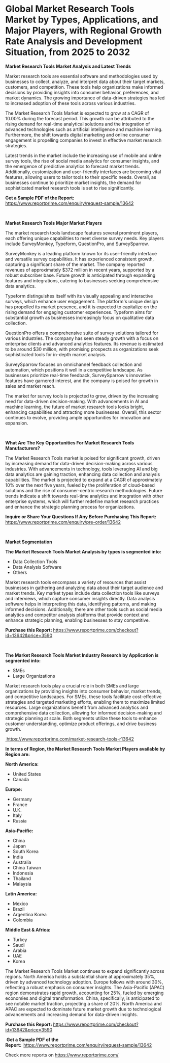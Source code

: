 <p><h1>Global Market Research Tools Market by Types, Applications, and Major Players, with Regional Growth Rate Analysis and Development Situation, from 2025 to 2032</h1></p><p><strong>Market Research Tools Market Analysis and Latest Trends</strong></p>
<p><p>Market research tools are essential software and methodologies used by businesses to collect, analyze, and interpret data about their target markets, customers, and competition. These tools help organizations make informed decisions by providing insights into consumer behavior, preferences, and market dynamics. The growing importance of data-driven strategies has led to increased adoption of these tools across various industries.</p><p>The Market Research Tools Market is expected to grow at a CAGR of 10.00% during the forecast period. This growth can be attributed to the rising demand for real-time analytical solutions and the integration of advanced technologies such as artificial intelligence and machine learning. Furthermore, the shift towards digital marketing and online consumer engagement is propelling companies to invest in effective market research strategies.</p><p>Latest trends in the market include the increasing use of mobile and online survey tools, the rise of social media analytics for consumer insights, and the emergence of predictive analytics to forecast market trends. Additionally, customization and user-friendly interfaces are becoming vital features, allowing users to tailor tools to their specific needs. Overall, as businesses continue to prioritize market insights, the demand for sophisticated market research tools is set to rise significantly.</p></p>
<p><strong>Get a Sample PDF of the Report:&nbsp;</strong> <a href="https://www.reportprime.com/enquiry/request-sample/13642?utm_campaign=3494&utm_medium=2&utm_source=Github&utm_content=ia&utm_term=20032025&utm_id=market-research-tools">https://www.reportprime.com/enquiry/request-sample/13642</a></p>
<p>&nbsp;</p>
<p><strong>Market Research Tools Major Market Players</strong></p>
<p><p>The market research tools landscape features several prominent players, each offering unique capabilities to meet diverse survey needs. Key players include SurveyMonkey, Typeform, QuestionPro, and SurveySparrow.</p><p>SurveyMonkey is a leading platform known for its user-friendly interface and versatile survey capabilities. It has experienced consistent growth, capturing a significant share of the market. The company reported revenues of approximately $372 million in recent years, supported by a robust subscriber base. Future growth is anticipated through expanding features and integrations, catering to businesses seeking comprehensive data analytics.</p><p>Typeform distinguishes itself with its visually appealing and interactive surveys, which enhance user engagement. The platform's unique design has propelled its market presence, and it is expected to capitalize on the rising demand for engaging customer experiences. Typeform aims for substantial growth as businesses increasingly focus on qualitative data collection.</p><p>QuestionPro offers a comprehensive suite of survey solutions tailored for various industries. The company has seen steady growth with a focus on enterprise clients and advanced analytics features. Its revenue is estimated to be around $30 million, with promising prospects as organizations seek sophisticated tools for in-depth market analysis.</p><p>SurveySparrow focuses on omnichannel feedback collection and automation, which positions it well in a competitive landscape. As businesses prioritize real-time feedback, SurveySparrow's innovative features have garnered interest, and the company is poised for growth in sales and market reach.</p><p>The market for survey tools is projected to grow, driven by the increasing need for data-driven decision-making. With advancements in AI and machine learning, the future of market research tools looks bright, enhancing capabilities and attracting more businesses. Overall, this sector continues to evolve, providing ample opportunities for innovation and expansion.</p></p>
<p>&nbsp;</p>
<p><strong>What Are The Key Opportunities For Market Research Tools Manufacturers?</strong></p>
<p><p>The Market Research Tools market is poised for significant growth, driven by increasing demand for data-driven decision-making across various industries. With advancements in technology, tools leveraging AI and big data analytics are gaining traction, enhancing data collection and analysis capabilities. The market is projected to expand at a CAGR of approximately 10% over the next five years, fueled by the proliferation of cloud-based solutions and the rise of consumer-centric research methodologies. Future trends indicate a shift towards real-time analytics and integration with other enterprise systems, which will further redefine market research practices and enhance the strategic planning process for organizations.</p></p>
<p><strong>Inquire or Share Your Questions If Any Before Purchasing This Report:</strong> <a href="https://www.reportprime.com/enquiry/pre-order/13642?utm_campaign=3494&utm_medium=2&utm_source=Github&utm_content=ia&utm_term=20032025&utm_id=market-research-tools">https://www.reportprime.com/enquiry/pre-order/13642</a></p>
<p>&nbsp;</p>
<p><strong>Market Segmentation</strong></p>
<p><strong>The Market Research Tools Market Analysis by types is segmented into:</strong></p>
<p><ul><li>Data Collection Tools</li><li>Data Analysis Software</li><li>Others</li></ul></p>
<p><p>Market research tools encompass a variety of resources that assist businesses in gathering and analyzing data about their target audience and market trends. Key market types include data collection tools like surveys and interviews, which capture consumer insights directly. Data analysis software helps in interpreting this data, identifying patterns, and making informed decisions. Additionally, there are other tools such as social media analytics and competitor analysis platforms that provide context and enhance strategic planning, enabling businesses to stay competitive.</p></p>
<p><strong>Purchase this Report:&nbsp;</strong><a href="https://www.reportprime.com/checkout?id=13642&price=3590&utm_campaign=3494&utm_medium=2&utm_source=Github&utm_content=ia&utm_term=20032025&utm_id=market-research-tools">https://www.reportprime.com/checkout?id=13642&price=3590</a></p>
<p>&nbsp;</p>
<p><strong>The Market Research Tools Market Industry Research by Application is segmented into:</strong></p>
<p><ul><li>SMEs</li><li>Large Organizations</li></ul></p>
<p><p>Market research tools play a crucial role in both SMEs and large organizations by providing insights into consumer behavior, market trends, and competitive landscapes. For SMEs, these tools facilitate cost-effective strategies and targeted marketing efforts, enabling them to maximize limited resources. Large organizations benefit from advanced analytics and comprehensive data collection, allowing for informed decision-making and strategic planning at scale. Both segments utilize these tools to enhance customer understanding, optimize product offerings, and drive business growth.</p></p>
<p><a href="https://www.reportprime.com/market-research-tools-r13642?utm_campaign=3494&utm_medium=2&utm_source=Github&utm_content=ia&utm_term=20032025&utm_id=market-research-tools">&nbsp;https://www.reportprime.com/market-research-tools-r13642</a></p>
<p><strong>In terms of Region, the Market Research Tools Market Players available by Region are:</strong></p>
<p>
    <p> <strong> North America: </strong>
        <ul>
            <li>United States</li>
            <li>Canada</li>
        </ul>
        </p> 
    <p> <strong> Europe: </strong>
        <ul>
            <li>Germany</li>
            <li>France</li>
            <li>U.K.</li>
            <li>Italy</li>
            <li>Russia</li>
        </ul>
        </p> 
    <p> <strong> Asia-Pacific: </strong>
        <ul>
            <li>China</li>
            <li>Japan</li>
            <li>South Korea</li>
            <li>India</li>
            <li>Australia</li>
            <li>China Taiwan</li>
            <li>Indonesia</li>
            <li>Thailand</li>
            <li>Malaysia</li>
        </ul>
        </p> 
    <p> <strong> Latin America: </strong>
        <ul>
            <li>Mexico</li>
            <li>Brazil</li>
            <li>Argentina Korea</li>
            <li>Colombia</li>
        </ul>
        </p> 
    <p> <strong> Middle East & Africa: </strong>
        <ul>
            <li>Turkey</li>
            <li>Saudi</li>
            <li>Arabia</li>
            <li>UAE</li>
            <li>Korea</li>
        </ul>
    </p>
    </p>
<p><p>The Market Research Tools Market continues to expand significantly across regions. North America holds a substantial share at approximately 35%, driven by advanced technology adoption. Europe follows with around 30%, reflecting a robust emphasis on consumer insights. The Asia-Pacific (APAC) region demonstrates rapid growth, accounting for 25%, fueled by emerging economies and digital transformation. China, specifically, is anticipated to see notable market traction, projecting a share of 20%. North America and APAC are expected to dominate future market growth due to technological advancements and increasing demand for data-driven insights.</p></p>
<p><strong>Purchase this Report: </strong><a href="https://www.reportprime.com/checkout?id=13642&price=3590&utm_campaign=3494&utm_medium=2&utm_source=Github&utm_content=ia&utm_term=20032025&utm_id=market-research-tools">https://www.reportprime.com/checkout?id=13642&price=3590</a></p>
<p>&nbsp;<strong>Get a Sample PDF of the Report:&nbsp;&nbsp;</strong><a href="https://www.reportprime.com/enquiry/request-sample/13642?utm_campaign=3494&utm_medium=2&utm_source=Github&utm_content=ia&utm_term=20032025&utm_id=market-research-tools">https://www.reportprime.com/enquiry/request-sample/13642</a></p>
<p><strong></strong></p>
<p>Check more reports on <a href="https://www.reportprime.com/?utm_campaign=3494&utm_medium=2&utm_source=Github&utm_content=ia&utm_term=20032025&utm_id=market-research-tools">https://www.reportprime.com/</a></p>